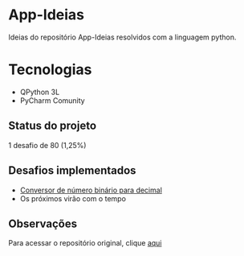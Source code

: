 <h1>App-Ideias</h1>
<p>Ideias do repositório App-Ideias resolvidos com a linguagem python.</p>

# Tecnologias

- QPython 3L
- PyCharm Comunity

<h2>Status do projeto</h2>
<p>1 desafio de 80 (1,25%)</p>

## Desafios implementados
- [Conversor de número binário para decimal](https://github.com/jfelype01/App-Ideias/blob/main/binary2decimal.py)
- Os próximos virão com o tempo

## Observações
<p>Para acessar o repositório original, clique <a href="google.com">aqui</a></p>
